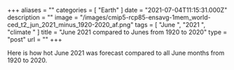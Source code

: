 +++
aliases = ""
categories = [ "Earth" ]
date = "2021-07-04T11:15:31.000Z"
description = ""
image = "/images/cmip5-rcp85-ensavg-1mem_world-ced_t2_jun_2021_minus_1920-2020_af.png"
tags = [ "June ", "2021 ", "climate " ]
title = "June 2021 compared to Junes from 1920 to 2020"
type = "post"
url = ""
+++


Here is how hot June 2021 was forecast compared to all June months from 1920 to 2020.
